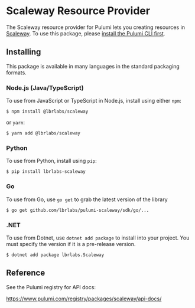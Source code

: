 
# Scaleway Resource Provider

The Scaleway resource provider for Pulumi lets you creating resources in [Scaleway](https://www.scaleway.com). To use
this package, please [install the Pulumi CLI first](https://pulumi.com/).

## Installing

This package is available in many languages in the standard packaging formats.

### Node.js (Java/TypeScript)

To use from JavaScript or TypeScript in Node.js, install using either `npm`:

```
$ npm install @lbrlabs/scaleway
```

or `yarn`:

```
$ yarn add @lbrlabs/scaleway
```

### Python

To use from Python, install using `pip`:

```
$ pip install lbrlabs-scaleway
```

### Go

To use from Go, use `go get` to grab the latest version of the library

```
$ go get github.com/lbrlabs/pulumi-scaleway/sdk/go/...
```

### .NET

To use from Dotnet, use `dotnet add package` to install into your project. You must specify the version if it is a pre-release version.


```
$ dotnet add package lbrlabs.Scaleway
```

## Reference

See the Pulumi registry for API docs:

https://www.pulumi.com/registry/packages/scaleway/api-docs/
